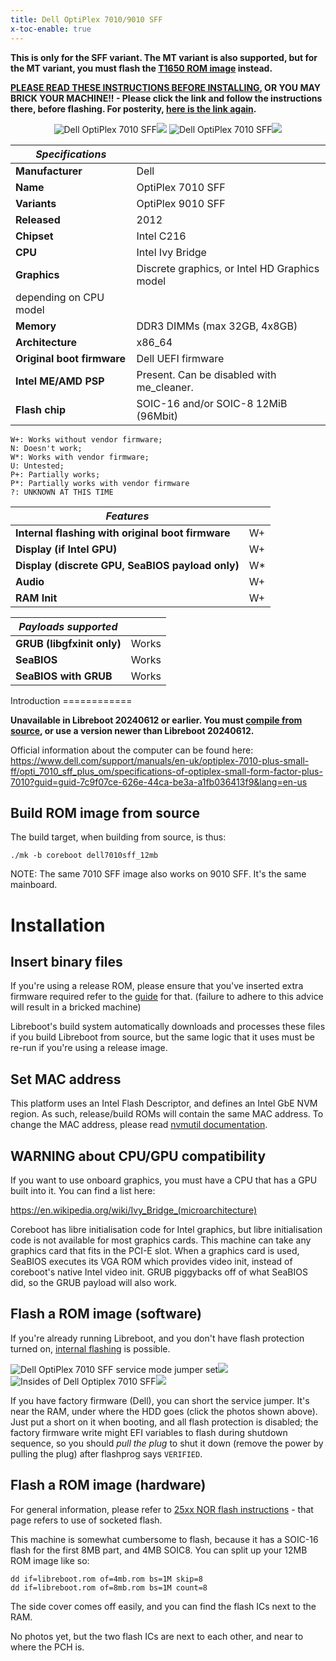 ```yaml
---
title: Dell OptiPlex 7010/9010 SFF
x-toc-enable: true
---
```


**This is only for the SFF variant. The MT variant is also supported, but for
the MT variant, you must flash the [T1650 ROM image](t1650) instead.**

**[PLEASE READ THESE INSTRUCTIONS BEFORE INSTALLING](ivy_has_common), OR
YOU MAY BRICK YOUR MACHINE!! - Please click the link and follow the instructions
there, before flashing. For posterity,
[here is the link again](ivy_has_common).**

<div class="specs">
<center>
<img tabindex=1 alt="Dell OptiPlex 7010 SFF" class="p" src="https://av.libreboot.org/7010sff/2.jpg" /><span class="f"><img src="https://av.libreboot.org/7010sff/2.jpg" /></span>
<img tabindex=1 alt="Dell OptiPlex 7010 SFF" class="p" src="https://av.libreboot.org/7010sff/4.jpg" /><span class="f"><img src="https://av.libreboot.org/7010sff/4.jpg" /></span>
</center>

| ***Specifications***       |                                                |
|----------------------------|------------------------------------------------|
| **Manufacturer**           | Dell                                           |
| **Name**                   | OptiPlex 7010 SFF                                |
| **Variants**               | OptiPlex 9010 SFF                                |
| **Released**               | 2012                                           |
| **Chipset**                | Intel C216                                     |
| **CPU**                    | Intel Ivy Bridge                               |
| **Graphics**               | Discrete graphics, or Intel HD Graphics model
                               depending on CPU model                         | 
| **Memory**                 | DDR3 DIMMs (max 32GB, 4x8GB)    |
| **Architecture**           | x86\_64                                         |
| **Original boot firmware** | Dell UEFI firmware                             |
| **Intel ME/AMD PSP**       | Present. Can be disabled with me\_cleaner.      |
| **Flash chip**             | SOIC-16 and/or SOIC-8 12MiB (96Mbit)           |


```
W+: Works without vendor firmware; 
N: Doesn't work; 
W*: Works with vendor firmware; 
U: Untested; 
P+: Partially works; 
P*: Partially works with vendor firmware
?: UNKNOWN AT THIS TIME
```

| ***Features***                                    |    |
|---------------------------------------------------|----|
| **Internal flashing with original boot firmware** | W+ |
| **Display (if Intel GPU)**                        | W+ |
| **Display (discrete GPU, SeaBIOS payload only)**  | W* |
| **Audio**                                         | W+ |
| **RAM Init**                                      | W+ |

| ***Payloads supported***   |           |
|----------------------------|-----------|
| **GRUB (libgfxinit only)** | Works     |
| **SeaBIOS**                | Works     |
| **SeaBIOS with GRUB**      | Works     |
</div>
Introduction
============

**Unavailable in Libreboot 20240612 or earlier. You must [compile from
source](../build/), or use a version newer than Libreboot 20240612.**

Official information about the computer can be found here:
<https://www.dell.com/support/manuals/en-uk/optiplex-7010-plus-small-ff/opti_7010_sff_plus_om/specifications-of-optiplex-small-form-factor-plus-7010?guid=guid-7c9f07ce-626e-44ca-be3a-a1fb036413f9&lang=en-us>

Build ROM image from source
---------------------------

The build target, when building from source, is thus:

	./mk -b coreboot dell7010sff_12mb

NOTE: The same 7010 SFF image also works on 9010 SFF. It's the same mainboard.

Installation
============

Insert binary files
-------------------

If you're using a release ROM, please ensure that you've inserted extra firmware
required refer to the [guide](../install/ivy_has_common) for that. (failure
to adhere to this advice will result in a bricked machine)

Libreboot's build system automatically downloads and processes these files if
you build Libreboot from source, but the same logic that it uses must be re-run
if you're using a release image.

Set MAC address
---------------

This platform uses an Intel Flash Descriptor, and defines an Intel GbE NVM
region. As such, release/build ROMs will contain the same MAC address. To
change the MAC address, please read [nvmutil documentation](../install/nvmutil).

WARNING about CPU/GPU compatibility
-------------------------------

If you want to use onboard graphics, you must have a CPU that has a GPU built
into it. You can find a list here:

<https://en.wikipedia.org/wiki/Ivy_Bridge_(microarchitecture)>

Coreboot has libre initialisation code for Intel graphics, but libre
initialisation code is not available for most graphics cards. This machine can
take any graphics card that fits in the PCI-E slot. When a graphics card is
used, SeaBIOS executes its VGA ROM which provides video init, instead of
coreboot's native Intel video init. GRUB piggybacks off of what SeaBIOS did,
so the GRUB payload will also work.

Flash a ROM image (software)
-----------------

If you're already running Libreboot, and you don't have flash protection
turned on, [internal flashing](../install/) is possible.

<img tabindex=1 alt="Dell OptiPlex 7010 SFF service mode jumper set" class="p" src="https://av.libreboot.org/7010sff/1.jpg" /><span class="f"><img src="https://av.libreboot.org/7010sff/1.jpg" /></span>
<img tabindex=1 alt="Insides of Dell Optiplex 7010 SFF" class="p" src="https://av.libreboot.org/7010sff/3.jpg" /><span class="f"><img src="https://av.libreboot.org/7010sff/3.jpg" /></span>

If you have factory firmware (Dell), you can short the service jumper. It's
near the RAM, under where the HDD goes (click the photos shown above).
Just put a short on it when booting,
and all flash protection is disabled; the factory firmware write might EFI
variables to flash during shutdown sequence, so you should *pull the plug* to
shut it down (remove the power by pulling the plug) after flashprog
says `VERIFIED`.

Flash a ROM image (hardware)
-----------------

For general information, please refer to [25xx NOR flash
instructions](../install/spi) - that page refers to use of socketed flash.

This machine is somewhat cumbersome to flash, because it has a SOIC-16 flash
for the first 8MB part, and 4MB SOIC8. You can split up your 12MB ROM image
like so:

	dd if=libreboot.rom of=4mb.rom bs=1M skip=8
	dd if=libreboot.rom of=8mb.rom bs=1M count=8

The side cover comes off easily, and you can find the flash ICs next to the RAM.

No photos yet, but the two flash ICs are next to each other, and near to where
the PCH is.
